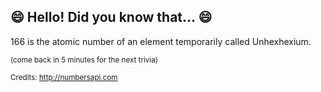 ## 😄 Hello! Did you know that... 😄
166 is the atomic number of an element temporarily called Unhexhexium.

<sup>(come back in 5 minutes for the next trivia)</sup>


<sup>Credits: http://numbersapi.com</sup>
